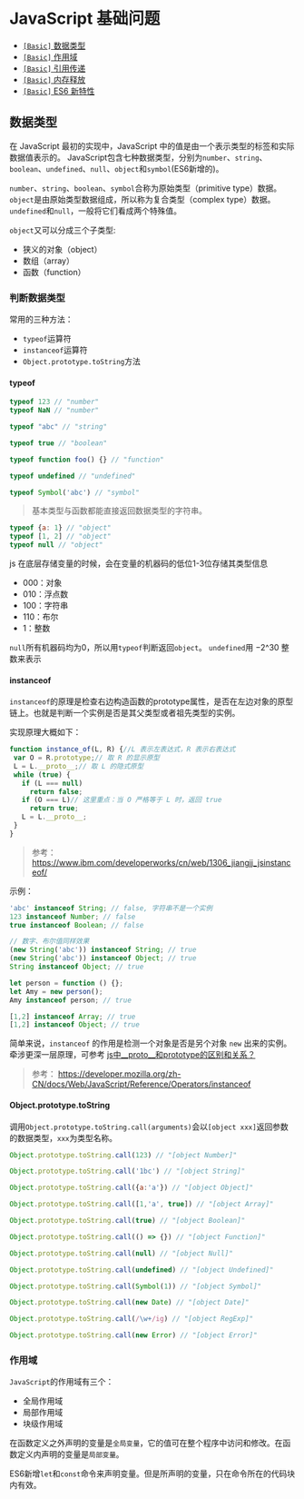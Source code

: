 # JavaScript 基础问题

* [`[Basic]` 数据类型](/sections/common.md#数据类型)
* [`[Basic]` 作用域](/sections/common.md#作用域)
* [`[Basic]` 引用传递](/sections/common.md#引用传递)
* [`[Basic]` 内存释放](/sections/common.md#内存释放)
* [`[Basic]` ES6 新特性](/sections/common.md#es6-新特性)

## 数据类型

在 JavaScript 最初的实现中，JavaScript 中的值是由一个表示类型的标签和实际数据值表示的。
JavaScript包含七种数据类型，分别为`number`、`string`、`boolean`、`undefined`、`null`、`object`和`symbol`(ES6新增的)。

`number`、`string`、`boolean`、`symbol`合称为原始类型（primitive type）数据。
`object`是由原始类型数据组成，所以称为复合类型（complex type）数据。
`undefined`和`null`，一般将它们看成两个特殊值。

`object`又可以分成三个子类型: 

 - 狭义的对象（object）
 - 数组（array）
 - 函数（function）

### 判断数据类型

常用的三种方法：

 - `typeof`运算符
 - `instanceof`运算符
 - `Object.prototype.toString`方法

#### typeof

 ```js
typeof 123 // "number"
typeof NaN // "number"

typeof "abc" // "string"  

typeof true // "boolean"  

typeof function foo() {} // "function"  

typeof undefined // "undefined"  

typeof Symbol('abc') // "symbol"
```
> 基本类型与函数都能直接返回数据类型的字符串。

```js
typeof {a: 1} // "object" 
typeof [1, 2] // "object" 
typeof null // "object"
 ```

js 在底层存储变量的时候，会在变量的机器码的低位1-3位存储其类型信息

 - 000：对象
 - 010：浮点数
 - 100：字符串
 - 110：布尔
 - 1：整数

`null`所有机器码均为0，所以用`typeof`判断返回`object`。
`undefined`用 −2^30 整数来表示

#### instanceof

`instanceof`的原理是检查右边构造函数的prototype属性，是否在左边对象的原型链上。也就是判断一个实例是否是其父类型或者祖先类型的实例。

实现原理大概如下：

```js
function instance_of(L, R) {//L 表示左表达式，R 表示右表达式
 var O = R.prototype;// 取 R 的显示原型
 L = L.__proto__;// 取 L 的隐式原型
 while (true) { 
   if (L === null) 
     return false; 
   if (O === L)// 这里重点：当 O 严格等于 L 时，返回 true 
     return true; 
   L = L.__proto__; 
 } 
}
```
> 参考：https://www.ibm.com/developerworks/cn/web/1306_jiangjj_jsinstanceof/

示例：
```js
'abc' instanceof String; // false, 字符串不是一个实例
123 instanceof Number; // false
true instanceof Boolean; // false

// 数字、布尔值同样效果
(new String('abc')) instanceof String; // true
(new String('abc')) instanceof Object; // true
String instanceof Object; // true

let person = function () {};
let Amy = new person();
Amy instanceof person; // true

[1,2] instanceof Array; // true
[1,2] instanceof Object; // true
```

简单来说，`instanceof` 的作用是检测一个对象是否是另个对象 `new` 出来的实例。牵涉更深一层原理，可参考 [js中\_\_proto\_\_和prototype的区别和关系？](https://www.zhihu.com/question/34183746/answer/59043879)

> 参考： https://developer.mozilla.org/zh-CN/docs/Web/JavaScript/Reference/Operators/instanceof

#### Object.prototype.toString

调用`Object.prototype.toString.call(arguments)`会以`[object xxx]`返回参数的数据类型，`xxx`为类型名称。

```js
Object.prototype.toString.call(123) // "[object Number]"

Object.prototype.toString.call('1bc') // "[object String]"

Object.prototype.toString.call({a:'a'}) // "[object Object]"

Object.prototype.toString.call([1,'a', true]) // "[object Array]"

Object.prototype.toString.call(true) // "[object Boolean]"

Object.prototype.toString.call(() => {}) // "[object Function]"

Object.prototype.toString.call(null) // "[object Null]"

Object.prototype.toString.call(undefined) // "[object Undefined]"

Object.prototype.toString.call(Symbol(1)) // "[object Symbol]"

Object.prototype.toString.call(new Date) // "[object Date]"

Object.prototype.toString.call(/\w+/ig) // "[object RegExp]"

Object.prototype.toString.call(new Error) // "[object Error]"
```

### 作用域

`JavaScript`的作用域有三个：

 - 全局作用域
 - 局部作用域
 - 块级作用域

在函数定义之外声明的变量是`全局变量`，它的值可在整个程序中访问和修改。在函数定义内声明的变量是`局部变量`。  

ES6新增`let`和`const`命令来声明变量。但是所声明的变量，只在命令所在的代码块内有效。